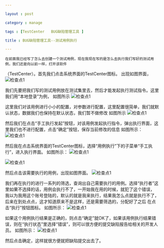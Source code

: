 ```yaml
---

layout : post

category : manage

tags : [TestCenter   BUG缺陷管理工具 ]

title : BUG缺陷管理工具--测试用例执行

---
```


    在前面我已经写了怎么去创建一个测试用例，现在我现在写的是怎么去执行我们写好的测试用例，我们还是向以前一样，打开该软件
（TestCenter）。首先我们点击系统界面的TestCenter图标。
出现如图界面，
![](http://charisma.u.qiniudn.com/201401-14QQ%E6%88%AA%E5%9B%BE20140114160043.png "检查点1")


我们先要把我们写的测试用例放在测试集里去，然后才能发起执行测试指令。这里我们用“本地登录”为例，
如图所示
![](http://charisma.u.qiniudn.com/201401-14QQ%E6%88%AA%E5%9B%BE20140114161124.png "检查点1")

这里我们对该用例进行小小的配置，对参数进行配置，这里配置很简单，我们就默认状态，数据我们也保持在默认状态，我们暂不做修改
如图所示
![](http://charisma.u.qiniudn.com/201401-14QQ%E6%88%AA%E5%9B%BE20140114161219.png "检查点1")


然后我们在点击“手工执行发起”按钮，对该用例发起执行指令，弹出执行界面，这里我们也不进行配置，点击“确定”按钮，保存当前修改的信息
如图所示：
![](http://charisma.u.qiniudn.com/201401-14QQ%E6%88%AA%E5%9B%BE20140114161511.png "检查点1")


然后我在点击系统界面的TestCenter图标，选择“用例执行”下的子菜单“手工执行”，进入执行界面。
如图所示：
![](http://charisma.u.qiniudn.com/201401-14QQ%E6%88%AA%E5%9B%BE20140114161721.png "检查点1")

![](http://charisma.u.qiniudn.com/201401-14QQ%E6%88%AA%E5%9B%BE20140114161907.png "检查点1")

然后点击该需要执行的用例，出现如图界面。
![](http://charisma.u.qiniudn.com/201401-14QQ%E6%88%AA%E5%9B%BE20140114161848.png "检查点1")

我们再在执行的进行一系列的筛选，查询出自己需要执行的用例。选择“执行者”这里如果不选择的话，用例会执行不了，一开始我在用的时候，就犯了这个错误，
我以为我用这个账号登陆的，默认的就是我来执行，结果我怎么点就是执行不了，后来在到处点点，这才知道原来不是这样，还是需要筛选的，分配好了之后
在点击“执行”按钮图标。
如图所示：
![](http://charisma.u.qiniudn.com/201401-14QQ%E6%88%AA%E5%9B%BE20140114162520.png "检查点1")

如果这个用例执行结果是正确的，则点击“确定”就OK了，如果该用例执行结果错误，则在“执行状态”里选择“错误”，则可以很方便的提交缺陷报告给相关的开发人员。
如图所示：
![](http://charisma.u.qiniudn.com/201401-14QQ%E6%88%AA%E5%9B%BE20140114162800.png "检查点1")

然后点击确定，这样就很方便就把缺陷提交出去了。